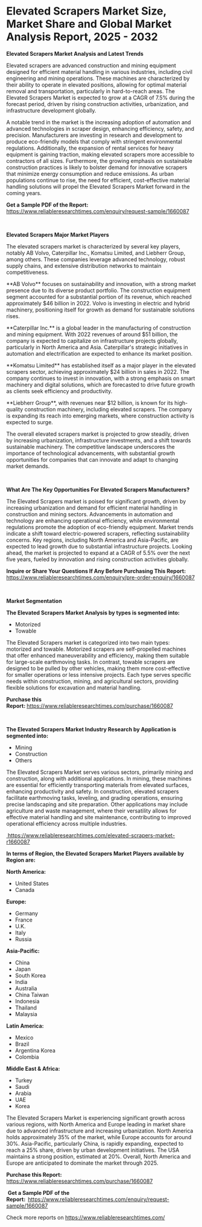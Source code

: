 <p><h1>Elevated Scrapers Market Size, Market Share and Global Market Analysis Report, 2025 - 2032</h1></p><p><strong>Elevated Scrapers Market Analysis and Latest Trends</strong></p>
<p><p>Elevated scrapers are advanced construction and mining equipment designed for efficient material handling in various industries, including civil engineering and mining operations. These machines are characterized by their ability to operate in elevated positions, allowing for optimal material removal and transportation, particularly in hard-to-reach areas. The Elevated Scrapers Market is expected to grow at a CAGR of 7.5% during the forecast period, driven by rising construction activities, urbanization, and infrastructure development globally.</p><p>A notable trend in the market is the increasing adoption of automation and advanced technologies in scraper design, enhancing efficiency, safety, and precision. Manufacturers are investing in research and development to produce eco-friendly models that comply with stringent environmental regulations. Additionally, the expansion of rental services for heavy equipment is gaining traction, making elevated scrapers more accessible to contractors of all sizes. Furthermore, the growing emphasis on sustainable construction practices is likely to bolster demand for innovative scrapers that minimize energy consumption and reduce emissions. As urban populations continue to rise, the need for efficient, cost-effective material handling solutions will propel the Elevated Scrapers Market forward in the coming years.</p></p>
<p><strong>Get a Sample PDF of the Report:&nbsp;</strong> <a href="https://www.reliableresearchtimes.com/enquiry/request-sample/1660087?utm_campaign=3565&utm_medium=2&utm_source=Github&utm_content=ia&utm_term=29032025&utm_id=elevated-scrapers">https://www.reliableresearchtimes.com/enquiry/request-sample/1660087</a></p>
<p>&nbsp;</p>
<p><strong>Elevated Scrapers Major Market Players</strong></p>
<p><p>The elevated scrapers market is characterized by several key players, notably AB Volvo, Caterpillar Inc., Komatsu Limited, and Liebherr Group, among others. These companies leverage advanced technology, robust supply chains, and extensive distribution networks to maintain competitiveness.</p><p>**AB Volvo** focuses on sustainability and innovation, with a strong market presence due to its diverse product portfolio. The construction equipment segment accounted for a substantial portion of its revenue, which reached approximately $46 billion in 2022. Volvo is investing in electric and hybrid machinery, positioning itself for growth as demand for sustainable solutions rises.</p><p>**Caterpillar Inc.** is a global leader in the manufacturing of construction and mining equipment. With 2022 revenues of around $51 billion, the company is expected to capitalize on infrastructure projects globally, particularly in North America and Asia. Caterpillar's strategic initiatives in automation and electrification are expected to enhance its market position.</p><p>**Komatsu Limited** has established itself as a major player in the elevated scrapers sector, achieving approximately $24 billion in sales in 2022. The company continues to invest in innovation, with a strong emphasis on smart machinery and digital solutions, which are forecasted to drive future growth as clients seek efficiency and productivity.</p><p>**Liebherr Group**, with revenues near $12 billion, is known for its high-quality construction machinery, including elevated scrapers. The company is expanding its reach into emerging markets, where construction activity is expected to surge.</p><p>The overall elevated scrapers market is projected to grow steadily, driven by increasing urbanization, infrastructure investments, and a shift towards sustainable machinery. The competitive landscape underscores the importance of technological advancements, with substantial growth opportunities for companies that can innovate and adapt to changing market demands.</p></p>
<p>&nbsp;</p>
<p><strong>What Are The Key Opportunities For Elevated Scrapers Manufacturers?</strong></p>
<p><p>The Elevated Scrapers market is poised for significant growth, driven by increasing urbanization and demand for efficient material handling in construction and mining sectors. Advancements in automation and technology are enhancing operational efficiency, while environmental regulations promote the adoption of eco-friendly equipment. Market trends indicate a shift toward electric-powered scrapers, reflecting sustainability concerns. Key regions, including North America and Asia-Pacific, are expected to lead growth due to substantial infrastructure projects. Looking ahead, the market is projected to expand at a CAGR of 5.5% over the next five years, fueled by innovation and rising construction activities globally.</p></p>
<p><strong>Inquire or Share Your Questions If Any Before Purchasing This Report:</strong> <a href="https://www.reliableresearchtimes.com/enquiry/pre-order-enquiry/1660087?utm_campaign=3565&utm_medium=2&utm_source=Github&utm_content=ia&utm_term=29032025&utm_id=elevated-scrapers">https://www.reliableresearchtimes.com/enquiry/pre-order-enquiry/1660087</a></p>
<p>&nbsp;</p>
<p><strong>Market Segmentation</strong></p>
<p><strong>The Elevated Scrapers Market Analysis by types is segmented into:</strong></p>
<p><ul><li>Motorized</li><li>Towable</li></ul></p>
<p><p>The Elevated Scrapers market is categorized into two main types: motorized and towable. Motorized scrapers are self-propelled machines that offer enhanced maneuverability and efficiency, making them suitable for large-scale earthmoving tasks. In contrast, towable scrapers are designed to be pulled by other vehicles, making them more cost-effective for smaller operations or less intensive projects. Each type serves specific needs within construction, mining, and agricultural sectors, providing flexible solutions for excavation and material handling.</p></p>
<p><strong>Purchase this Report:&nbsp;</strong><a href="https://www.reliableresearchtimes.com/purchase/1660087?utm_campaign=3565&utm_medium=2&utm_source=Github&utm_content=ia&utm_term=29032025&utm_id=elevated-scrapers">https://www.reliableresearchtimes.com/purchase/1660087</a></p>
<p>&nbsp;</p>
<p><strong>The Elevated Scrapers Market Industry Research by Application is segmented into:</strong></p>
<p><ul><li>Mining</li><li>Construction</li><li>Others</li></ul></p>
<p><p>The Elevated Scrapers Market serves various sectors, primarily mining and construction, along with additional applications. In mining, these machines are essential for efficiently transporting materials from elevated surfaces, enhancing productivity and safety. In construction, elevated scrapers facilitate earthmoving tasks, leveling, and grading operations, ensuring precise landscaping and site preparation. Other applications may include agriculture and waste management, where their versatility allows for effective material handling and site maintenance, contributing to improved operational efficiency across multiple industries.</p></p>
<p><a href="https://www.reliableresearchtimes.com/elevated-scrapers-market-r1660087?utm_campaign=3565&utm_medium=2&utm_source=Github&utm_content=ia&utm_term=29032025&utm_id=elevated-scrapers">&nbsp;https://www.reliableresearchtimes.com/elevated-scrapers-market-r1660087</a></p>
<p><strong>In terms of Region, the Elevated Scrapers Market Players available by Region are:</strong></p>
<p>
    <p> <strong> North America: </strong>
        <ul>
            <li>United States</li>
            <li>Canada</li>
        </ul>
        </p> 
    <p> <strong> Europe: </strong>
        <ul>
            <li>Germany</li>
            <li>France</li>
            <li>U.K.</li>
            <li>Italy</li>
            <li>Russia</li>
        </ul>
        </p> 
    <p> <strong> Asia-Pacific: </strong>
        <ul>
            <li>China</li>
            <li>Japan</li>
            <li>South Korea</li>
            <li>India</li>
            <li>Australia</li>
            <li>China Taiwan</li>
            <li>Indonesia</li>
            <li>Thailand</li>
            <li>Malaysia</li>
        </ul>
        </p> 
    <p> <strong> Latin America: </strong>
        <ul>
            <li>Mexico</li>
            <li>Brazil</li>
            <li>Argentina Korea</li>
            <li>Colombia</li>
        </ul>
        </p> 
    <p> <strong> Middle East & Africa: </strong>
        <ul>
            <li>Turkey</li>
            <li>Saudi</li>
            <li>Arabia</li>
            <li>UAE</li>
            <li>Korea</li>
        </ul>
    </p>
    </p>
<p><p>The Elevated Scrapers Market is experiencing significant growth across various regions, with North America and Europe leading in market share due to advanced infrastructure and increasing urbanization. North America holds approximately 35% of the market, while Europe accounts for around 30%. Asia-Pacific, particularly China, is rapidly expanding, expected to reach a 25% share, driven by urban development initiatives. The USA maintains a strong position, estimated at 20%. Overall, North America and Europe are anticipated to dominate the market through 2025.</p></p>
<p><strong>Purchase this Report: </strong><a href="https://www.reliableresearchtimes.com/purchase/1660087?utm_campaign=3565&utm_medium=2&utm_source=Github&utm_content=ia&utm_term=29032025&utm_id=elevated-scrapers">https://www.reliableresearchtimes.com/purchase/1660087</a></p>
<p>&nbsp;<strong>Get a Sample PDF of the Report:&nbsp;&nbsp;</strong><a href="https://www.reliableresearchtimes.com/enquiry/request-sample/1660087?utm_campaign=3565&utm_medium=2&utm_source=Github&utm_content=ia&utm_term=29032025&utm_id=elevated-scrapers">https://www.reliableresearchtimes.com/enquiry/request-sample/1660087</a></p>
<p><strong></strong></p>
<p>Check more reports on <a href="https://www.reliableresearchtimes.com/?utm_campaign=3565&utm_medium=2&utm_source=Github&utm_content=ia&utm_term=29032025&utm_id=elevated-scrapers">https://www.reliableresearchtimes.com/</a></p>